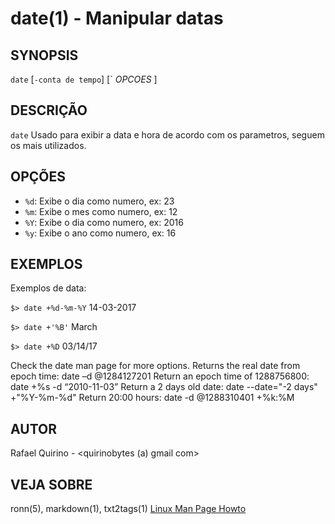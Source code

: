 date(1) - Manipular datas
===============================================

SYNOPSIS
--------

`date` [`-conta de tempo`] [` *OPCOES* ]

DESCRIÇÃO
---------

`date` Usado para exibir a data e hora de acordo com os parametros, seguem os mais utilizados.

OPÇÕES
------

* `%d`:
	Exibe o dia como numero, ex: 23
* `%m`:
	Exibe o mes como numero, ex: 12
* `%Y`:
	Exibe o dia como numero, ex: 2016
* `%y`:
	Exibe o ano como numero, ex: 16



EXEMPLOS
--------

Exemplos de data:


   `$> date +%d-%m-%Y`
	14-03-2017

   `$> date +'%B'`
	March

   `$> date +%D`
	03/14/17

Check the date man page for more options.
Returns the real date from epoch time:
date –d @1284127201
Return an epoch time of 1288756800:
date +%s -d “2010-11-03”
Return a 2 days old date:
date --date="-2 days" +"%Y-%m-%d"
Return 20:00 hours:
date -d @1288310401 +%k:%M 

AUTOR
-----

Rafael Quirino - <quirinobytes (a) gmail com>

VEJA SOBRE
----------

ronn(5), markdown(1), txt2tags(1) [Linux Man Page Howto](
http://www.schweikhardt.net/man_page_howto.html)
